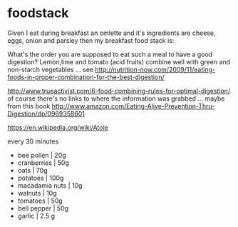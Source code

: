 # foodstack

Given I eat during breakfast an omlette and it's ingredients are cheese, eggs, onion and parsley then my breakfast 
food stack is: 

What's the order you are supposed to eat such a meal to have a good digestion? Lemon,lime and tomato (acid fruits) combine well with green and non-starch vegetables ... see http://nutrition-now.com/2009/11/eating-foods-in-proper-combination-for-the-best-digestion/

http://www.trueactivist.com/6-food-combining-rules-for-optimal-digestion/ of course there's no links to where the information was grabbed ... maybe from this book http://www.amazon.com/Eating-Alive-Prevention-Thru-Digestion/dp/0969358601

https://en.wikipedia.org/wiki/Atole

every 30 minutes

- bee pollen | 20g
- cranberries | 50g
- oats | 70g
- potatoes | 100g
- macadamia nuts | 10g
- walnuts | 10g
- tomatoes | 50g
- bell pepper | 50g
- garlic | 2.5 g
